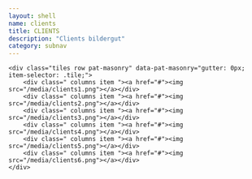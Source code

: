 ```yaml
---
layout: shell
name: clients
title: CLIENTS
description: "Clients bildergut"
category: subnav
---
```


<section id="clients">
<div class="container">

	<div class="tiles row pat-masonry" data-pat-masonry="gutter: 0px; item-selector: .tile;">
	    <div class=" columns item "><a href="#"><img src="/media/clients1.png"></a></div>
	    <div class=" columns item "><a href="#"><img src="/media/clients2.png"></a></div>
	    <div class=" columns item "><a href="#"><img src="/media/clients3.png"></a></div>
	    <div class=" columns item "><a href="#"><img src="/media/clients4.png"></a></div>
	    <div class=" columns item "><a href="#"><img src="/media/clients5.png"></a></div>
	    <div class=" columns item "><a href="#"><img src="/media/clients6.png"></a></div>
	</div>

</div>
</section>

